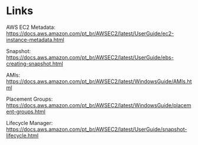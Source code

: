 # Links

AWS EC2 Metadata: https://docs.aws.amazon.com/pt_br/AWSEC2/latest/UserGuide/ec2-instance-metadata.html

Snapshot: https://docs.aws.amazon.com/pt_br/AWSEC2/latest/UserGuide/ebs-creating-snapshot.html

AMIs: https://docs.aws.amazon.com/pt_br/AWSEC2/latest/WindowsGuide/AMIs.html

Placement Groups: https://docs.aws.amazon.com/pt_br/AWSEC2/latest/WindowsGuide/placement-groups.html

Lifecycle Manager: https://docs.aws.amazon.com/pt_br/AWSEC2/latest/UserGuide/snapshot-lifecycle.html
